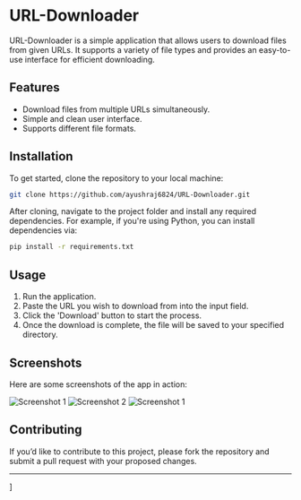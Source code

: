 

# URL-Downloader

URL-Downloader is a simple application that allows users to download files from given URLs. It supports a variety of file types and provides an easy-to-use interface for efficient downloading.

## Features
- Download files from multiple URLs simultaneously.
- Simple and clean user interface.
- Supports different file formats.

## Installation

To get started, clone the repository to your local machine:

```bash
git clone https://github.com/ayushraj6824/URL-Downloader.git
```

After cloning, navigate to the project folder and install any required dependencies. For example, if you're using Python, you can install dependencies via:

```bash
pip install -r requirements.txt
```

## Usage

1. Run the application.
2. Paste the URL you wish to download from into the input field.
3. Click the 'Download' button to start the process.
4. Once the download is complete, the file will be saved to your specified directory.

## Screenshots

Here are some screenshots of the app in action:

![Screenshot 1](path_to_screenshot1.png)
![Screenshot 2](path_to_screenshot2.png)
![Screenshot 1](path_to_screenshot3.png)


## Contributing

If you’d like to contribute to this project, please fork the repository and submit a pull request with your proposed changes.


---
]

